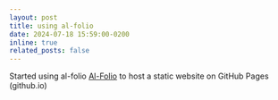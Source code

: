 ```yaml
---
layout: post
title: using al-folio
date: 2024-07-18 15:59:00-0200
inline: true
related_posts: false
---
```


[Al-Folio]: https://github.com/alshedivat/al-folio "https://github.com/alshedivat/al-folio"

Started using al-folio [Al-Folio] to host a static website on GitHub Pages (github.io)
